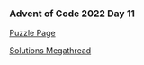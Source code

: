 ### Advent of Code 2022 Day 11

[Puzzle Page](https://adventofcode.com/2022/day/11)

[Solutions Megathread](https://www.reddit.com/r/adventofcode/comments/zifqmh/2022_day_11_solutions/)
